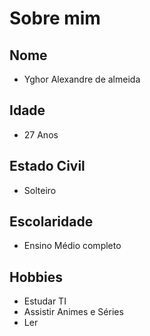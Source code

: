 # Sobre mim

## Nome 
* Yghor Alexandre de almeida
## Idade
* 27 Anos  
## Estado Civil
* Solteiro
## Escolaridade
* Ensino Médio completo
## Hobbies
* Estudar TI 
* Assistir Animes e Séries
* Ler 
 
